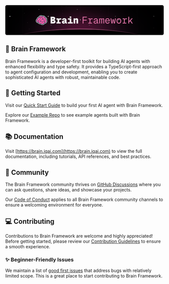 <img src="./brain-framework-cover.png" />

## 🧠 Brain Framework

Brain Framework is a developer-first toolkit for building AI agents with enhanced flexibility and type safety. It provides a TypeScript-first approach to agent configuration and development, enabling you to create sophisticated AI agents with robust, maintainable code.

## 🚀 Getting Started

Visit our [Quick Start Guide](https://brain.iqai.com/getting-started/quickstart) to build your first AI agent with Brain Framework.

Explore our [Example Repo](https://github.com/IQAIcom/brain-examples) to see example agents built with Brain Framework.

## 📚 Documentation

Visit [https://brain.iqai.com](https://brain.iqai.com) to view the full documentation, including tutorials, API references, and best practices.

## 👥 Community

The Brain Framework community thrives on [GitHub Discussions](https://github.com/IQAIcom/brain/discussions) where you can ask questions, share ideas, and showcase your projects.

Our [Code of Conduct](https://github.com/IQAIcom/brain/blob/main/CODE_OF_CONDUCT.md) applies to all Brain Framework community channels to ensure a welcoming environment for everyone.

## 💻 Contributing

Contributions to Brain Framework are welcome and highly appreciated! Before getting started, please review our [Contribution Guidelines](https://github.com/IQAIcom/brain/blob/main/CONTRIBUTING.md) to ensure a smooth experience.

### ✨ Beginner-Friendly Issues

We maintain a list of [good first issues](https://github.com/IQAIcom/brain/issues?q=is%3Aissue+is%3Aopen+label%3A%22good+first+issue%22) that address bugs with relatively limited scope. This is a great place to start contributing to Brain Framework.